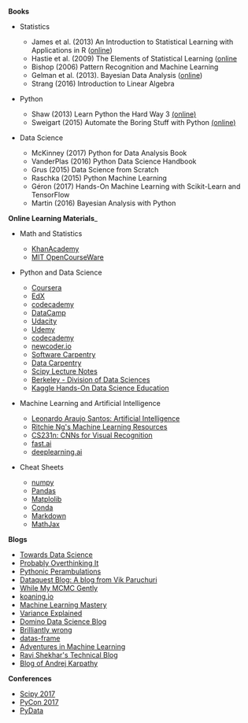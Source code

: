 __Books__

* Statistics
    * James et al. (2013) An Introduction to Statistical Learning with Applications in R ([online](http://www-bcf.usc.edu/~gareth/ISL/))    
    * Hastie et al. (2009) The Elements of
Statistical Learning ([online](https://web.stanford.edu/~hastie/ElemStatLearn/)
    * Bishop (2006) Pattern Recognition and Machine Learning
    * Gelman et al. (2013). Bayesian Data Analysis ([online](http://www.stat.columbia.edu/~gelman/book/))
    * Strang (2016) Introduction to Linear Algebra

* Python    
    * Shaw (2013) Learn Python the Hard Way 3 [(online)](https://learnpythonthehardway.org/)
    * Sweigart (2015) Automate the Boring Stuff with Python [(online)](https://automatetheboringstuff.com/)
    
* Data Science
    * McKinney (2017) Python for Data Analysis Book
    * VanderPlas (2016) Python Data Science Handbook
    * Grus (2015) Data Science from Scratch
    * Raschka (2015) Python Machine Learning
    * Géron (2017) Hands-On Machine Learning with Scikit-Learn and TensorFlow
    * Martin (2016) Bayesian Analysis with Python

__Online Learning Materials___

* Math and Statistics
    * [KhanAcademy](https://www.khanacademy.org/)
    * [MIT OpenCourseWare](https://www.youtube.com/user/MIT)
    
* Python and Data Science
    * [Coursera](https://www.coursera.org/)
    * [EdX](https://www.edx.org/)
    * [codecademy](https://www.codecademy.com/tracks/python)
    * [DataCamp](https://www.datacamp.com/)
    * [Udacity](https://udacity.com)
    * [Udemy](https://www.udemy.com)
    * [codecademy](https://www.codecademy.com/tracks/python)
    * [newcoder.io](http://newcoder.io/tutorials/)
    * [Software Carpentry](https://software-carpentry.org/)
    * [Data Carpentry](http://www.datacarpentry.org/)
    * [Scipy Lecture Notes](http://www.scipy-lectures.org/)
    * [Berkeley - Division of Data Sciences](https://data.berkeley.edu/education/courses)
    * [Kaggle Hands-On Data Science Education](https://www.kaggle.com/learn/overview)
    
* Machine Learning and Artificial Intelligence    
    * [Leonardo Araujo Santos: Artificial Intelligence](https://leonardoaraujosantos.gitbooks.io/artificial-inteligence/content/)
    * [Ritchie Ng's Machine Learning Resources](http://www.ritchieng.com/machine-learning-resources/)
    * [CS231n: CNNs for Visual Recognition](http://cs231n.stanford.edu/)
    * [fast.ai](http://www.fast.ai/)
    * [deeplearning.ai](https://www.deeplearning.ai/)
    
* Cheat Sheets
    * [numpy](https://s3.amazonaws.com/assets.datacamp.com/blog_assets/Numpy_Python_Cheat_Sheet.pdf)
    * [Pandas](https://assets.datacamp.com/blog_assets/PandasPythonForDataScience.pdf)
    * [Matplolib](https://s3.amazonaws.com/assets.datacamp.com/blog_assets/Python_Matplotlib_Cheat_Sheet.pdf)
    * [Conda](https://conda.io/docs/_downloads/conda-cheatsheet.pdf)
    * [Markdown](https://github.com/adam-p/markdown-here/wiki/Markdown-Here-Cheatsheet)
    * [MathJax](https://math.meta.stackexchange.com/questions/5020/mathjax-basic-tutorial-and-quick-reference)
    
     
__Blogs__

* [Towards Data Science](https://towardsdatascience.com/)
* [Probably Overthinking It](http://allendowney.blogspot.de/)
* [Pythonic Perambulations](http://jakevdp.github.io/)
* [Dataquest Blog: A blog from Vik Paruchuri](https://www.dataquest.io/blog/author/vik/)
* [While My MCMC Gently](http://twiecki.github.io/)
* [koaning.io](http://koaning.io/)
* [Machine Learning Mastery](https://machinelearningmastery.com/blog/)
* [Variance Explained](http://varianceexplained.org/)
* [Domino Data Science Blog](https://blog.dominodatalab.com/)
* [Brilliantly wrong](http://arogozhnikov.github.io/)
* [datas-frame](https://tomaugspurger.github.io/)
* [Adventures in Machine Learning](http://adventuresinmachinelearning.com/)
* [Ravi Shekhar's Technical Blog](https://r-shekhar.github.io/)
* [Blog of Andrej Karpathy](http://karpathy.github.io/)


__Conferences__

* [Scipy 2017](https://www.youtube.com/playlist?list=PLYx7XA2nY5GfdAFycPLBdUDOUtdQIVoMf)
* [PyCon 2017](https://www.youtube.com/channel/UCrJhliKNQ8g0qoE_zvL8eVg)
* [PyData](https://www.youtube.com/user/PyDataTV/playlists)





